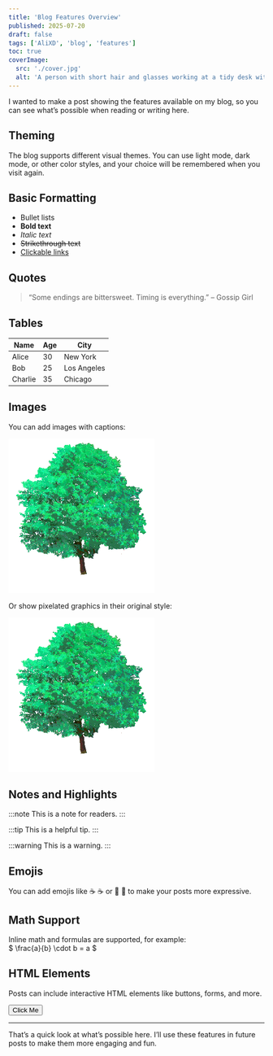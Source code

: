 ```yaml
---
title: 'Blog Features Overview'
published: 2025-07-20
draft: false
tags: ['AliXD', 'blog', 'features']
toc: true
coverImage:
  src: './cover.jpg'
  alt: 'A person with short hair and glasses working at a tidy desk with a computer, lamp, and notebook.'
---
```


I wanted to make a post showing the features available on my blog, so you can see what’s possible when reading or writing here.

## Theming

The blog supports different visual themes. You can use light mode, dark mode, or other color styles, and your choice will be remembered when you visit again.

## Basic Formatting

- Bullet lists
- **Bold text**
- _Italic text_
- ~~Strikethrough text~~
- [Clickable links](https://www.example.com)

## Quotes

> “Some endings are bittersweet. Timing is everything.” – Gossip Girl

## Tables

| Name    | Age | City        |
| ------- | --- | ----------- |
| Alice   | 30  | New York    |
| Bob     | 25  | Los Angeles |
| Charlie | 35  | Chicago     |

## Images

You can add images with captions:

![Pixel art of a tree](./PixelatedGreenTreeSide.png 'Pixel art example')

Or show pixelated graphics in their original style:

![Pixel art of a tree #pixelated](./PixelatedGreenTreeSide.png 'Pixel art with correct scaling')

## Notes and Highlights

:::note
This is a note for readers.
:::

:::tip
This is a helpful tip.
:::

:::warning
This is a warning.
:::

## Emojis

You can add emojis like :coffee: ☕ or :star_struck: 🤩 to make your posts more expressive.

## Math Support

Inline math and formulas are supported, for example:  
$ \frac{a}{b} \cdot b = a $

## HTML Elements

Posts can include interactive HTML elements like buttons, forms, and more.

<button>Click Me</button>

---

That’s a quick look at what’s possible here. I’ll use these features in future posts to make them more engaging and fun.
